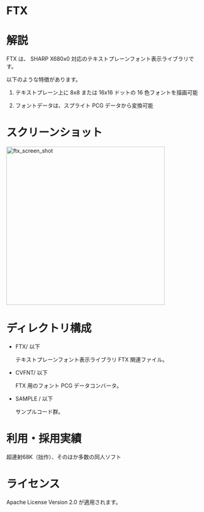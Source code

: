 # FTX


# 解説

FTX は、
SHARP X680x0 対応のテキストプレーンフォント表示ライブラリです。


以下のような特徴があります。

1) テキストプレーン上に 8x8 または 16x16 ドットの 16 色フォントを描画可能

2) フォントデータは、スプライト PCG データから変換可能


# スクリーンショット
<img width="413" alt="ftx_screen_shot" src="https://user-images.githubusercontent.com/11882108/106593582-55900880-6594-11eb-8728-3fbc64d1ff70.png">


# ディレクトリ構成

- FTX/ 以下

	テキストプレーンフォント表示ライブラリ FTX 関連ファイル。

- CVFNT/ 以下

	FTX 用のフォント PCG データコンバータ。

- SAMPLE / 以下

	サンプルコード群。


# 利用・採用実績

超連射68K（拙作）、そのほか多数の同人ソフト



# ライセンス

Apache License Version 2.0 が適用されます。

